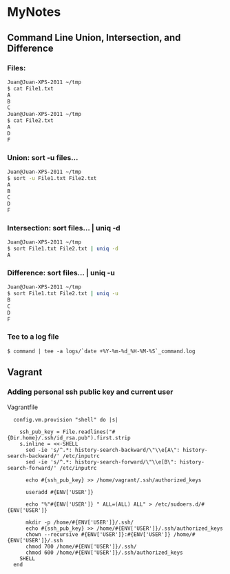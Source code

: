 # MyNotes

## Command Line Union, Intersection, and Difference
### Files: 
```bash
Juan@Juan-XPS-2011 ~/tmp
$ cat File1.txt
A
B
C
Juan@Juan-XPS-2011 ~/tmp
$ cat File2.txt
A
D
F
```
### Union: sort -u files...
```bash
Juan@Juan-XPS-2011 ~/tmp
$ sort -u File1.txt File2.txt
A
B
C
D
F
```

### Intersection: sort files... | uniq -d
```bash
Juan@Juan-XPS-2011 ~/tmp
$ sort File1.txt File2.txt | uniq -d
A
```

### Difference: sort files... | uniq -u
```bash
Juan@Juan-XPS-2011 ~/tmp
$ sort File1.txt File2.txt | uniq -u
B
C
D
F
```

### Tee to a log file
```
$ command | tee -a logs/`date +%Y-%m-%d_%H-%M-%S`_command.log
```

## Vagrant

### Adding personal ssh public key and current user
Vagrantfile
```
  config.vm.provision "shell" do |s|

    ssh_pub_key = File.readlines("#{Dir.home}/.ssh/id_rsa.pub").first.strip 
    s.inline = <<-SHELL
      sed -ie 's/^.*: history-search-backward/\"\\e[A\": history-search-backward/' /etc/inputrc
      sed -ie 's/^.*: history-search-forward/\"\\e[B\": history-search-forward/' /etc/inputrc

      echo #{ssh_pub_key} >> /home/vagrant/.ssh/authorized_keys

      useradd #{ENV['USER']}

      echo "%"#{ENV['USER']} " ALL=(ALL) ALL" > /etc/sudoers.d/#{ENV['USER']}

      mkdir -p /home/#{ENV['USER']}/.ssh/
      echo #{ssh_pub_key} >> /home/#{ENV['USER']}/.ssh/authorized_keys
      chown --recursive #{ENV['USER']}:#{ENV['USER']} /home/#{ENV['USER']}/.ssh
      chmod 700 /home/#{ENV['USER']}/.ssh/
      chmod 600 /home/#{ENV['USER']}/.ssh/authorized_keys
    SHELL
  end
```
